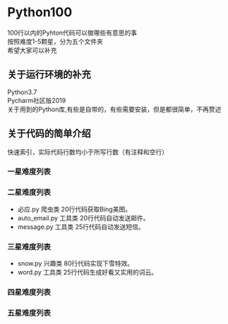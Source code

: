 # Python100
100行以内的Pyhton代码可以做哪些有意思的事<br>
按照难度1-5颗星，分为五个文件夹<br>
希望大家可以补充<br>

## 关于运行环境的补充
Python3.7<br>
Pycharm社区版2019<br>
关于用到的Python库,有些是自带的，有些需要安装，但是都很简单，不再赘述<br>

## 关于代码的简单介绍
快速索引，实际代码行数均小于所写行数（有注释和空行）
### 一星难度列表<br>
### 二星难度列表<br>
- 必应.py	爬虫类	20行代码获取Bing美图。<br>
- auto_email.py	工具类	20行代码自动发送邮件。<br>
- message.py	工具类	25行代码自动发送短信。<br>
### 三星难度列表<br>
- snow.py	兴趣类	80行代码实现下雪特效。<br>
- word.py	工具类	25行代码生成好看又实用的词云。<br>
### 四星难度列表<br>
### 五星难度列表<br>